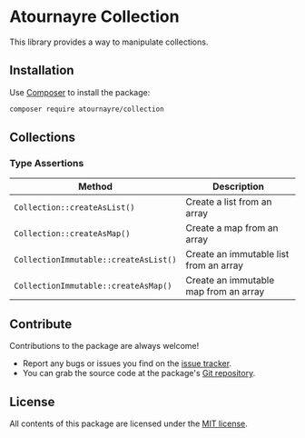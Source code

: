 Atournayre Collection
================

This library provides a way to manipulate collections.

Installation
------------

Use [Composer] to install the package:

```bash
composer require atournayre/collection
```

Collections
----------

### Type Assertions

 Method                                | Description                            
---------------------------------------|----------------------------------------
 `Collection::createAsList()`          | Create a list from an array            
 `Collection::createAsMap()`           | Create a map from an array             
 `CollectionImmutable::createAsList()` | Create an immutable list from an array 
 `CollectionImmutable::createAsMap()`  | Create an immutable map from an array  

Contribute
----------

Contributions to the package are always welcome!

* Report any bugs or issues you find on the [issue tracker].
* You can grab the source code at the package's [Git repository].

License
-------

All contents of this package are licensed under the [MIT license].

[Composer]: https://getcomposer.org

[The Community Contributors]: https://github.com/atournayre/collection/graphs/contributors

[issue tracker]: https://github.com/atournayre/collection/issues

[Git repository]: https://github.com/atournayre/collection

[MIT license]: LICENSE

[webmozart/assert]: https://github.com/webmozart/assert
